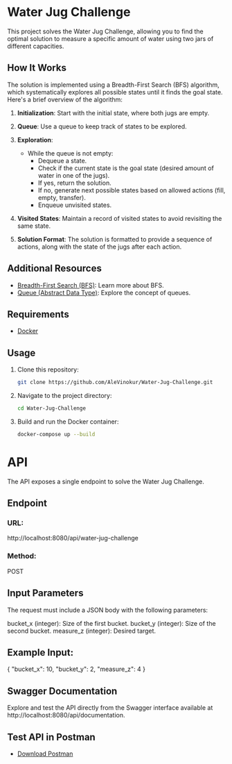 # Water Jug Challenge

This project solves the Water Jug Challenge, allowing you to find the optimal solution to measure a specific amount of water using two jars of different capacities.

## How It Works

The solution is implemented using a Breadth-First Search (BFS) algorithm, which systematically explores all possible states until it finds the goal state. Here's a brief overview of the algorithm:

1. **Initialization**: Start with the initial state, where both jugs are empty.

2. **Queue**: Use a queue to keep track of states to be explored.

3. **Exploration**:
   - While the queue is not empty:
     - Dequeue a state.
     - Check if the current state is the goal state (desired amount of water in one of the jugs).
     - If yes, return the solution.
     - If no, generate next possible states based on allowed actions (fill, empty, transfer).
     - Enqueue unvisited states.

4. **Visited States**: Maintain a record of visited states to avoid revisiting the same state.

5. **Solution Format**: The solution is formatted to provide a sequence of actions, along with the state of the jugs after each action.

## Additional Resources

- [Breadth-First Search (BFS)](https://en.wikipedia.org/wiki/Breadth-first_search): Learn more about BFS.
- [Queue (Abstract Data Type)](https://en.wikipedia.org/wiki/Queue_(abstract_data_type)): Explore the concept of queues.

## Requirements

- [Docker](https://www.docker.com/products/docker-desktop/)

## Usage

1. Clone this repository:

   ```bash
   git clone https://github.com/AleVinokur/Water-Jug-Challenge.git


2. Navigate to the project directory:
    ```bash
    cd Water-Jug-Challenge
   
3. Build and run the Docker container:
    ```bash
    docker-compose up --build


# API
The API exposes a single endpoint to solve the Water Jug Challenge.

## Endpoint
### URL:
 http://localhost:8080/api/water-jug-challenge

### Method:
 POST

## Input Parameters
The request must include a JSON body with the following parameters:

bucket_x (integer): Size of the first bucket.
bucket_y (integer): Size of the second bucket.
measure_z (integer): Desired target.

## Example Input: 

{
  "bucket_x": 10,
  "bucket_y": 2,
  "measure_z": 4
}


## Swagger Documentation

Explore and test the API directly from the Swagger interface available at http://localhost:8080/api/documentation.

## Test API in Postman

- [Download Postman](https://www.postman.com/downloads/)